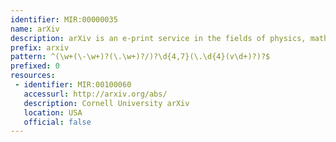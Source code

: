 ```yaml
---
identifier: MIR:00000035
name: arXiv
description: arXiv is an e-print service in the fields of physics, mathematics, non-linear science, computer science, and quantitative biology.
prefix: arxiv
pattern: ^(\w+(\-\w+)?(\.\w+)?/)?\d{4,7}(\.\d{4}(v\d+)?)?$
prefixed: 0
resources:
 - identifier: MIR:00100060
   accessurl: http://arxiv.org/abs/
   description: Cornell University arXiv
   location: USA
   official: false
---
```

